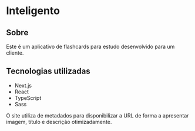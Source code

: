 # Inteligento
## Sobre
Este é um aplicativo de flashcards para estudo desenvolvido para um cliente.

## Tecnologias utilizadas
- Next.js
- React
- TypeScript
- Sass

O site utiliza de metadados para disponibilizar a URL de forma a apresentar imagem, título e descrição otimizadamente.
